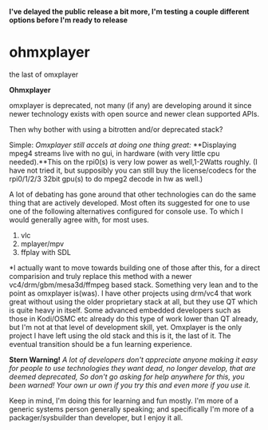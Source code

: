 **I've delayed the public release a bit more, I'm testing a couple different options before I'm ready to release**
# ohmxplayer
the last of omxplayer

**Ohmxplayer**

omxplayer is deprecated, not many (if any) are developing around it since newer technology exists with open source and newer clean supported APIs.

Then why bother with using a bitrotten and/or deprecated stack?

Simple:
*Omxplayer still accels at doing one thing great:* 
**Displaying mpeg4 streams live with no gui, in hardware (with very little cpu needed).**This on the rpi0(s) is very low power as well,1-2Watts roughly.
   (I have not tried it, but supposibly you can still buy the license/codecs for the rpi0/1/2/3 32bit gpu(s) to do mpeg2 decode in hw as well.)
    

A lot of debating has gone around that other technologies can do the same thing that are actively developed.
	Most often its suggested for one to use one of the following alternatives configured for console use.
  To which I would generally agree with, for most uses.
  
  1. vlc      
  2. mplayer/mpv 
  3. ffplay with SDL

*I actually want to move towards building one of those after this, for a direct comparision and truly replace this method with a newer vc4/drm/gbm/mesa3d/ffmpeg based stack.
Something very lean and to the point as omxplayer is(was). I have other projects using drm/vc4 that work great without using the older proprietary stack at all, but they use QT which is quite heavy in itself. Some advanced embedded developers such as those in Kodi/OSMC etc already do this type of work lower than QT already, but I'm not at that level of development skill, yet. 
Omxplayer is the only project I have left using the old stack and this is it, the last of it.
The eventual transition should be a fun learning experience.

**Stern Warning!** *A lot of developers don't appreciate anyone making it easy for people to use technologies they want dead, no longer develop, that are deemed deprecated,
So don't go asking for help anywhere for this, you been warned! Your own ur own if you try this and even more if you use it.* 

Keep in mind, I'm doing this for learning and fun mostly. I'm more of a generic systems person generally speaking; and specifically I'm more of a packager/sysbuilder than developer, but I enjoy it all.
